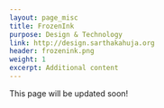 ```yaml
---
layout: page_misc
title: FrozenInk
purpose: Design & Technology
link: http://design.sarthakahuja.org
header: frozenink.png
weight: 1
excerpt: Additional content
---
```

This page will be updated soon!